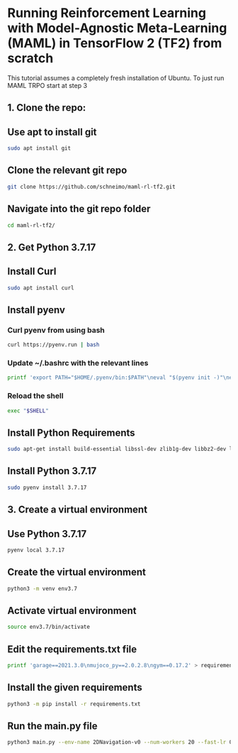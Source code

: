 # Running Reinforcement Learning with Model-Agnostic Meta-Learning (MAML) in TensorFlow 2 (TF2) from scratch

This tutorial assumes a completely fresh installation of Ubuntu. To just run MAML TRPO start at step 3

## 1. Clone the repo:

## Use apt to install git
```bash
sudo apt install git
```

## Clone the relevant git repo
```bash
git clone https://github.com/schneimo/maml-rl-tf2.git
```

## Navigate into the git repo folder
```bash
cd maml-rl-tf2/
```

## 2. Get Python 3.7.17

## Install Curl
```bash
sudo apt install curl
```

## Install pyenv

### Curl pyenv from using bash
```bash
curl https://pyenv.run | bash
```

### Update ~/.bashrc with the relevant lines
```bash
printf 'export PATH="$HOME/.pyenv/bin:$PATH"\neval "$(pyenv init -)"\neval "$(pyenv virtualenv-init -)"' >> ~/.bashrc
```

### Reload the shell
```bash
exec "$SHELL"
```

## Install Python Requirements
```bash
sudo apt-get install build-essential libssl-dev zlib1g-dev libbz2-dev libreadline-dev libsqlite3-dev curl libncursesw5-dev xz-utils tk-dev libxml2-dev libxmlsec1-dev libffi-dev liblzma-dev
```

## Install Python 3.7.17
```bash
sudo pyenv install 3.7.17
```

## 3. Create a virtual environment

## Use Python 3.7.17
```bash
pyenv local 3.7.17
```

## Create the virtual environment
```bash
python3 -m venv env3.7
```

## Activate virtual environment
```bash
source env3.7/bin/activate
```

## Edit the requirements.txt file
```bash
printf 'garage==2021.3.0\nmujoco_py==2.0.2.8\ngym==0.17.2' > requirements.txt'
```

## Install the given requirements
```bash
python3 -m pip install -r requirements.txt
```

## Run the main.py file
```bash
python3 main.py --env-name 2DNavigation-v0 --num-workers 20 --fast-lr 0.1 --max-kl 0.01 --fast-batch-size 20 --meta-batch-size 40 --num-layers 2 --hidden-size 100 --num-batches 500 --gamma 0.99 --tau 1.0 --cg-damping 1e-5 --ls-max-steps 15
```